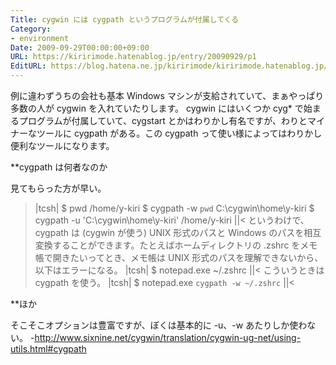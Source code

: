 ```yaml
---
Title: cygwin には cygpath というプログラムが付属してくる
Category:
- environment
Date: 2009-09-29T00:00:00+09:00
URL: https://kiririmode.hatenablog.jp/entry/20090929/p1
EditURL: https://blog.hatena.ne.jp/kiririmode/kiririmode.hatenablog.jp/atom/entry/8454420450078212560
---
```



例に違わずうちの会社も基本 Windows マシンが支給されていて、まぁやっぱり多数の人が cygwin を入れていたりします。
cygwin にはいくつか cyg* で始まるプログラムが付属していて、cygstart とかはわりかし有名ですが、わりとマイナーなツールに cygpath がある。この cygpath って使い様によってはわりかし便利なツールになります。

**cygpath は何者なのか

見てもらった方が早い。
>|tcsh|
$ pwd
/home/y-kiri
$ cygpath -w `pwd`
C:\cygwin\home\y-kiri
$ cygpath -u 'C:\cygwin\home\y-kiri'
/home/y-kiri
||<
というわけで、cygpath は (cygwin が使う) UNIX 形式のパスと Windows のパスを相互変換することができます。たとえばホームディレクトリの .zshrc をメモ帳で開きたいってとき、メモ帳は UNIX 形式のパスを理解できないから、以下はエラーになる。
>|tcsh|
$ notepad.exe ~/.zshrc
||<
こういうときは cygpath を使う。
>|tcsh|
$ notepad.exe `cygpath -w ~/.zshrc`
||<

**ほか

そこそこオプションは豊富ですが、ぼくは基本的に -u、-w あたりしか使わない。
-http://www.sixnine.net/cygwin/translation/cygwin-ug-net/using-utils.html#cygpath
